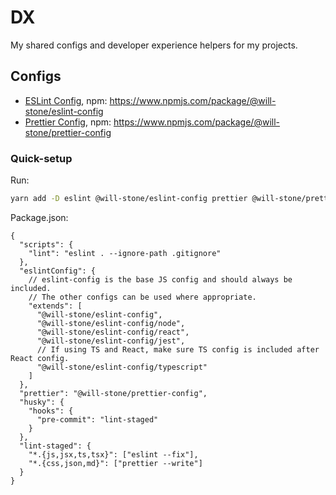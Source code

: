 # DX

My shared configs and developer experience helpers for my projects.

## Configs

- [ESLint Config](./packages/eslint-config), npm:
  https://www.npmjs.com/package/@will-stone/eslint-config
- [Prettier Config](./packages/prettier-config), npm:
  https://www.npmjs.com/package/@will-stone/prettier-config

### Quick-setup

Run:

```bash
yarn add -D eslint @will-stone/eslint-config prettier @will-stone/prettier-config husky lint-staged
```

Package.json:

```jsonc
{
  "scripts": {
    "lint": "eslint . --ignore-path .gitignore"
  },
  "eslintConfig": {
    // eslint-config is the base JS config and should always be included.
    // The other configs can be used where appropriate.
    "extends": [
      "@will-stone/eslint-config",
      "@will-stone/eslint-config/node",
      "@will-stone/eslint-config/react",
      "@will-stone/eslint-config/jest",
      // If using TS and React, make sure TS config is included after React config.
      "@will-stone/eslint-config/typescript"
    ]
  },
  "prettier": "@will-stone/prettier-config",
  "husky": {
    "hooks": {
      "pre-commit": "lint-staged"
    }
  },
  "lint-staged": {
    "*.{js,jsx,ts,tsx}": ["eslint --fix"],
    "*.{css,json,md}": ["prettier --write"]
  }
}
```
